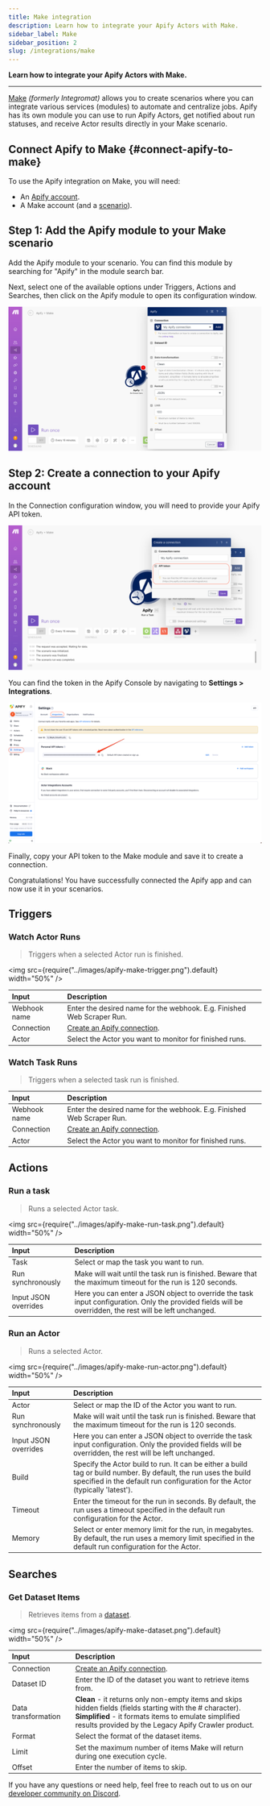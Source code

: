 ```yaml
---
title: Make integration
description: Learn how to integrate your Apify Actors with Make.
sidebar_label: Make
sidebar_position: 2
slug: /integrations/make
---
```


**Learn how to integrate your Apify Actors with Make.**

---

[Make](https://make.com/) *(formerly Integromat)* allows you to create scenarios where you can integrate various services (modules) to automate and centralize jobs. Apify has its own module you can use to run Apify Actors, get notified about run statuses, and receive Actor results directly in your Make scenario.

## Connect Apify to Make {#connect-apify-to-make}

To use the Apify integration on Make, you will need:

- An [Apify account](https://console.apify.com/).
- A Make account (and a [scenario](https://www.make.com/en/help/scenarios/creating-a-scenario)).

## Step 1: Add the Apify module to your Make scenario

Add the Apify module to your scenario. You can find this module by searching for "Apify" in the module search bar.

Next, select one of the available options under Triggers, Actions and Searches, then click on the Apify module to open its configuration window.

![Apify module](../images/apify-module.png)

## Step 2: Create a connection to your Apify account

In the Connection configuration window, you will need to provide your Apify API token.

![API token](../images/apify-token.png)

You can find the token in the Apify Console by navigating to **Settings > Integrations**.

![Integrations token](../images/apify-integrations-token.png)

Finally, copy your API token to the Make module and save it to create a connection.

Congratulations! You have successfully connected the Apify app and can now use it in your scenarios.

## Triggers

### Watch Actor Runs

> Triggers when a selected Actor run is finished.

<img src={require("../images/apify-make-trigger.png").default} width="50%" />

| Input        | Description                                                            |
| :----------- | :--------------------------------------------------------------------- |
| Webhook name | Enter the desired name for the webhook. E.g. Finished Web Scraper Run. |
| Connection   | [Create an Apify connection](#connect-apify-to-make).                  |
| Actor        | Select the Actor you want to monitor for finished runs.                |

### Watch Task Runs

> Triggers when a selected task run is finished.

| Input        | Description                                                            |
| :----------- | :--------------------------------------------------------------------- |
| Webhook name | Enter the desired name for the webhook. E.g. Finished Web Scraper Run. |
| Connection   | [Create an Apify connection](#connect-apify-to-make).                  |
| Actor        | Select the Actor you want to monitor for finished runs.                |

## Actions

### Run a task

> Runs a selected Actor task.

<img src={require("../images/apify-make-run-task.png").default} width="50%" />

| Input                | Description                                                                                                                                              |
| :------------------- | :------------------------------------------------------------------------------------------------------------------------------------------------------- |
| Task                 | Select or map the task you want to run.                                                                                                                  |
| Run synchronously    | Make will wait until the task run is finished. Beware that the maximum timeout for the run is 120 seconds.                                               |
| Input JSON overrides | Here you can enter a JSON object to override the task input configuration. Only the provided fields will be overridden, the rest will be left unchanged. |

### Run an Actor

> Runs a selected Actor.

<img src={require("../images/apify-make-run-actor.png").default} width="50%" />


| Input                | Description                                                                                                                                                                                     |
| :------------------- | :---------------------------------------------------------------------------------------------------------------------------------------------------------------------------------------------- |
| Actor                | Select or map the ID of the Actor you want to run.                                                                                                                                              |
| Run synchronously    | Make will wait until the task run is finished. Beware that the maximum timeout for the run is 120 seconds.                                                                                      |
| Input JSON overrides | Here you can enter a JSON object to override the task input configuration. Only the provided fields will be overridden, the rest will be left unchanged.                                        |
| Build                | Specify the Actor build to run. It can be either a build tag or build number. By default, the run uses the build specified in the default run configuration for the Actor (typically 'latest'). |
| Timeout              | Enter the timeout for the run in seconds. By default, the run uses a timeout specified in the default run configuration for the Actor.                                                          |
| Memory               | Select or enter memory limit for the run, in megabytes. By default, the run uses a memory limit specified in the default run configuration for the Actor.                                       |

## Searches

### Get Dataset Items

> Retrieves items from a [dataset](/platform/storage/dataset).

<img src={require("../images/apify-make-dataset.png").default} width="50%" />


| Input               | Description                                                                                                                                                                                                                   |
| :------------------ | :---------------------------------------------------------------------------------------------------------------------------------------------------------------------------------------------------------------------------- |
| Connection          | [Create an Apify connection](#connect-apify-to-make).                                                                                                                                                                         |
| Dataset ID          | Enter the ID of the dataset you want to retrieve items from.                                                                                                                                                                  |
| Data transformation | **Clean** - it returns only non-empty items and skips hidden fields (fields starting with the # character).<br/>**Simplified** - it formats items to emulate simplified results provided by the Legacy Apify Crawler product. |
| Format              | Select the format of the dataset items.                                                                                                                                                                                       |
| Limit               | Set the maximum number of items Make will return during one execution cycle.                                                                                                                                                  |
| Offset              | Enter the number of items to skip.                                                                                                                                                                                            |

If you have any questions or need help, feel free to reach out to us on our [developer community on Discord](https://discord.com/invite/jyEM2PRvMU).
